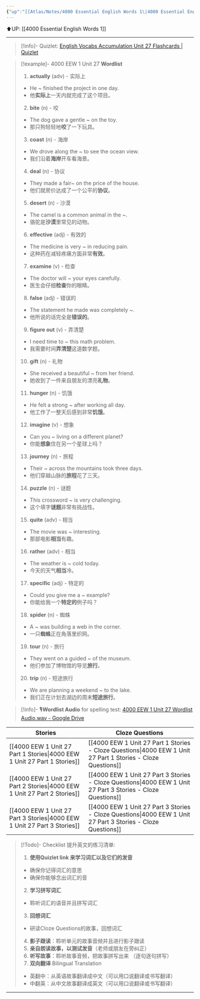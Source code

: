 ```yaml
---
{"up":"[[Atlas/Notes/4000 Essential English Words 1\|4000 Essential English Words 1]]","dg-publish":true,"permalink":"/atlas/notes/4000-eew-1-unit-27/","dgPassFrontmatter":true}
---
```


⬆️UP: [[4000 Essential English Words 1]]

---
> [!info]- Quizlet: [English Vocabs Accumulation Unit 27 Flashcards | Quizlet](https://quizlet.com/my/973958498/english-vocabs-accumulation-unit-27-flash-cards/?i=1vbzw5&x=1jqt)

> [!example]- 4000 EEW 1 Unit 27 **Wordlist**
> 1. **actually** (adv) - 实际上  
> 	- He ~ finished the project in one day.  
> 	- 他**实际上**一天内就完成了这个项目。  
> 2. **bite** (n) - 咬  
> 	- The dog gave a gentle ~ on the toy.  
> 	- 那只狗轻轻地**咬**了一下玩具。  
> 3. **coast** (n) - 海岸  
> 	- We drove along the ~ to see the ocean view.  
> 	- 我们沿着**海岸**开车看海景。  
> 4. **deal** (n) - 协议  
> 	- They made a fair~ on the price of the house.  
> 	- 他们就房价达成了一个公平的**协议**。  
> 5. **desert** (n) - 沙漠  
> 	- The camel is a common animal in the ~.  
> 	- 骆驼是**沙漠**里常见的动物。  
> 6. **effective** (adj) - 有效的  
> 	- The medicine is very ~ in reducing pain.  
> 	- 这种药在减轻疼痛方面非常**有效**。  
> 7. **examine** (v) - 检查  
> 	- The doctor will ~ your eyes carefully.  
> 	- 医生会仔细**检查**你的眼睛。  
> 8. **false** (adj) - 错误的  
> 	- The statement he made was completely ~.  
> 	- 他所说的话完全是**错误的**。  
> 9. **figure out** (v) - 弄清楚  
> 	- I need time to ~ this math problem.  
> 	- 我需要时间**弄清楚**这道数学题。  
> 10. **gift** (n) - 礼物  
> 	- She received a beautiful ~ from her friend.  
> 	- 她收到了一件来自朋友的漂亮**礼物**。  
> 11. **hunger** (n) - 饥饿  
> 	- He felt a strong ~ after working all day.  
> 	- 他工作了一整天后感到非常**饥饿**。  
> 12. **imagine** (v) - 想象  
> 	- Can you ~ living on a different planet?  
> 	- 你能**想象**住在另一个星球上吗？  
> 13. **journey** (n) - 旅程  
> 	- Their ~ across the mountains took three days.  
> 	- 他们穿越山脉的**旅程**花了三天。  
> 14. **puzzle** (n) - 谜题  
> 	- This crossword ~ is very challenging.  
> 	- 这个填字**谜题**非常有挑战性。  
> 15. **quite** (adv) - 相当  
> 	- The movie was ~ interesting.  
> 	- 那部电影**相当**有趣。  
> 16. **rather** (adv) - 相当  
> 	- The weather is ~ cold today.  
> 	- 今天的天气**相当**冷。  
> 17. **specific** (adj) - 特定的  
> 	- Could you give me a ~ example?  
> 	- 你能给我一个**特定的**例子吗？  
> 18. **spider** (n) - 蜘蛛  
> 	- A ~ was building a web in the corner.  
> 	- 一只**蜘蛛**正在角落里织网。  
> 19. **tour** (n) - 旅行  
> 	- They went on a guided ~ of the museum.  
> 	- 他们参加了博物馆的导览**旅行**。  
> 20. **trip** (n) - 短途旅行  
> 	- We are planning a weekend ~ to the lake.  
> 	- 我们正在计划去湖边的周末**短途旅行**。  


> [!info]- 🎙️**Wordlist Audio** for spelling test: [4000 EEW 1 Unit 27 Wordlist Audio.wav - Google Drive](https://drive.google.com/file/d/1hi65mjZltK8zcTy2t54pD1fQz24zh63K/view?usp=drive_link)

| Stories                               | Cloze Questions                                         |
| ------------------------------------- | ------------------------------------------------------- |
| [[4000 EEW 1 Unit 27 Part 1 Stories\|4000 EEW 1 Unit 27 Part 1 Stories]] | [[4000 EEW 1 Unit 27 Part 1 Stories - Cloze Questions\|4000 EEW 1 Unit 27 Part 1 Stories - Cloze Questions]] |
| [[4000 EEW 1 Unit 27 Part 2 Stories\|4000 EEW 1 Unit 27 Part 2 Stories]] | [[4000 EEW 1 Unit 27 Part 3 Stories - Cloze Questions\|4000 EEW 1 Unit 27 Part 3 Stories - Cloze Questions]] |
| [[4000 EEW 1 Unit 27 Part 3 Stories\|4000 EEW 1 Unit 27 Part 3 Stories]] | [[4000 EEW 1 Unit 27 Part 3 Stories - Cloze Questions\|4000 EEW 1 Unit 27 Part 3 Stories - Cloze Questions]] |

> [!Todo]- Checklist 提升英文的练习清单:
> 1. **使用Quizlet link 来学习词汇以及它们的发音** 
>	- 确保你记得词汇的意思 
>	- 确保你能够念出词汇的音 
> 2. **学习拼写词汇** 
>	- 聆听词汇的语音并且拼写词汇 
> 3. **回想词汇**
>	- 研读Cloze Questions的故事，回想词汇 
> 4. **影子跟读**：聆听单元的故事音频并且进行影子跟读 
> 5. **亲自朗读故事，以测试发音**（老师或朋友在旁纠正）
> 6. **听写故事**：聆听故事音频，把故事拼写出来 （逐句逐句拼写）
> 7. **双向翻译** Bilingual Translation 
>	- 英翻中：从英语故事翻译成中文（可以用口说翻译或书写翻译）
>	- 中翻英：从中文故事翻译成英文（可以用口说翻译或书写翻译）

---
